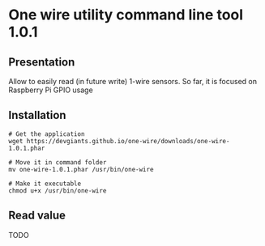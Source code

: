 # One wire utility command line tool 1.0.1
## Presentation
Allow to easily read (in future write) 1-wire sensors. So far, it is focused on Raspberry Pi GPIO usage

## Installation

```
# Get the application
wget https://devgiants.github.io/one-wire/downloads/one-wire-1.0.1.phar

# Move it in command folder
mv one-wire-1.0.1.phar /usr/bin/one-wire

# Make it executable
chmod u+x /usr/bin/one-wire
```

## Read value

TODO